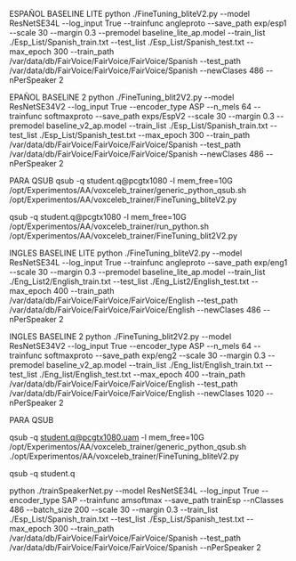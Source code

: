 ESPAÑOL BASELINE LITE
python ./FineTuning_bliteV2.py --model ResNetSE34L --log_input True --trainfunc angleproto --save_path exp/esp1 --scale 30 --margin 0.3 --premodel baseline_lite_ap.model --train_list ./Esp_List/Spanish_train.txt --test_list ./Esp_List/Spanish_test.txt --max_epoch 300 --train_path /var/data/db/FairVoice/FairVoice/FairVoice/Spanish --test_path /var/data/db/FairVoice/FairVoice/FairVoice/Spanish --newClases 486 --nPerSpeaker 2 


EPAÑOL BASELINE 2
python ./FineTuning_blit2V2.py --model ResNetSE34V2 --log_input True --encoder_type ASP --n_mels 64 --trainfunc softmaxproto --save_path exps/EspV2 --scale 30 --margin 0.3 --premodel baseline_v2_ap.model --train_list ./Esp_List/Spanish_train.txt --test_list ./Esp_List/Spanish_test.txt --max_epoch 300 --train_path /var/data/db/FairVoice/FairVoice/FairVoice/Spanish --test_path /var/data/db/FairVoice/FairVoice/FairVoice/Spanish --newClases 486  --nPerSpeaker 2 

PARA QSUB
qsub -q student.q@pcgtx1080 -l mem_free=10G /opt/Experimentos/AA/voxceleb_trainer/generic_python_qsub.sh /opt/Experimentos/AA/voxceleb_trainer/FineTuning_bliteV2.py 

qsub -q student.q@pcgtx1080 -l mem_free=10G /opt/Experimentos/AA/voxceleb_trainer/run_python.sh /opt/Experimentos/AA/voxceleb_trainer/FineTuning_blit2V2.py 


INGLES BASELINE LITE
python ./FineTuning_bliteV2.py --model ResNetSE34L --log_input True --trainfunc angleproto --save_path exp/eng1 --scale 30 --margin 0.3 --premodel baseline_lite_ap.model --train_list ./Eng_List2/English_train.txt --test_list ./Eng_List2/English_test.txt --max_epoch 400 --train_path /var/data/db/FairVoice/FairVoice/FairVoice/English --test_path /var/data/db/FairVoice/FairVoice/FairVoice/English --newClases 486 --nPerSpeaker 2  

INGLES BASELINE 2
python ./FineTuning_blit2V2.py --model ResNetSE34V2 --log_input True --encoder_type ASP --n_mels 64 --trainfunc softmaxproto --save_path exp/eng2 --scale 30 --margin 0.3 --premodel baseline_v2_ap.model --train_list ./Eng_list/English_train.txt --test_list ./Eng_list/English_test.txt --max_epoch 400 --train_path /var/data/db/FairVoice/FairVoice/FairVoice/English --test_path /var/data/db/FairVoice/FairVoice/FairVoice/English --newClases 1020 --nPerSpeaker 2 

PARA QSUB

qsub -q student.q@pcgtx1080.uam -l mem_free=10G /opt/Experimentos/AA/voxceleb_trainer/generic_python_qsub.sh ./opt/Experimentos/AA/voxceleb_trainer/FineTuning_bliteV2.py 


qsub -q student.q

python ./trainSpeakerNet.py --model ResNetSE34L --log_input True --encoder_type SAP --trainfunc amsoftmax --save_path trainEsp --nClasses 486 --batch_size 200 --scale 30 --margin 0.3 --train_list ./Esp_List/Spanish_train.txt --test_list ./Esp_List/Spanish_test.txt --max_epoch 300 --train_path /var/data/db/FairVoice/FairVoice/FairVoice/Spanish --test_path /var/data/db/FairVoice/FairVoice/FairVoice/Spanish  --nPerSpeaker 2 